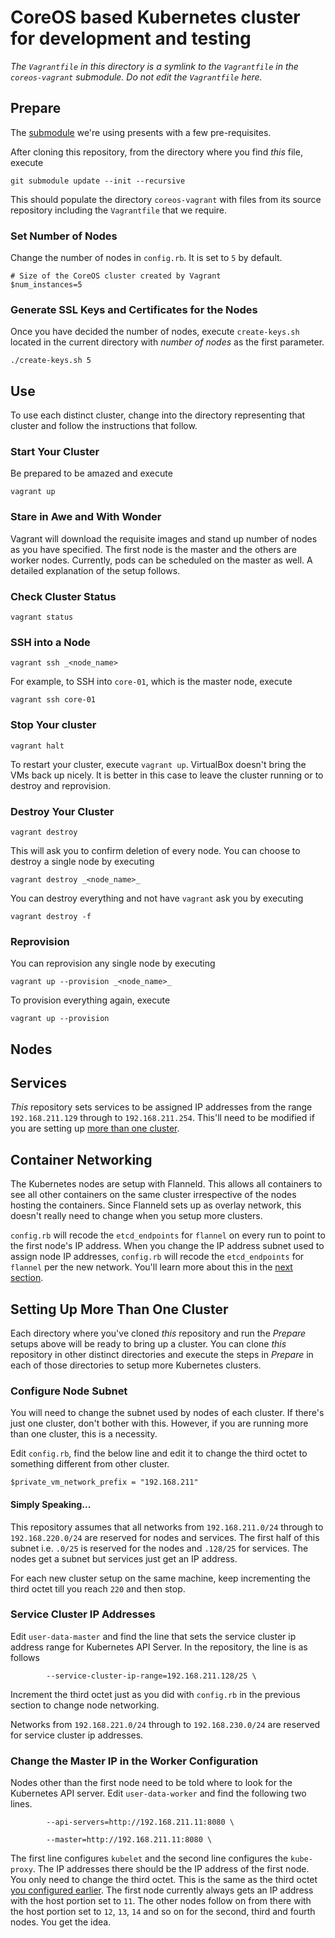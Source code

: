 # CoreOS based Kubernetes cluster for development and testing

_The `Vagrantfile` in this directory is a symlink to the `Vagrantfile` in the `coreos-vagrant` submodule. Do not edit the `Vagrantfile` here._

## Prepare

The [submodule](https://coreos.com/os/docs/latest/booting-on-vagrant.html) we're using presents with a few pre-requisites.

After cloning this repository, from the directory where you find _this_ file, execute

`git submodule update --init --recursive`

This should populate the directory `coreos-vagrant` with files from its source repository including the `Vagrantfile` that we require.

### Set Number of Nodes

Change the number of nodes in `config.rb`. It is set to `5` by default.

```
# Size of the CoreOS cluster created by Vagrant
$num_instances=5
```

### Generate SSL Keys and Certificates for the Nodes

Once you have decided the number of nodes, execute `create-keys.sh` located in the current directory with _number of nodes_ as the first parameter.

`./create-keys.sh 5`

## Use

To use each distinct cluster, change into the directory representing that cluster and follow the instructions that follow.

### Start Your Cluster

Be prepared to be amazed and execute

`vagrant up`

### Stare in Awe and With Wonder

Vagrant will download the requisite images and stand up number of nodes as you have specified. The first node is the master and the others are worker nodes. Currently, pods can be scheduled on the master as well. A detailed explanation of the setup follows.

### Check Cluster Status

`vagrant status`

### SSH into a Node

`vagrant ssh _<node_name>`

For example, to SSH into `core-01`, which is the master node, execute

`vagrant ssh core-01`

### Stop Your cluster

`vagrant halt`

To restart your cluster, execute `vagrant up`. VirtualBox doesn't bring the VMs back up nicely. It is better in this case to leave the cluster running or to destroy and reprovision.

### Destroy Your Cluster

`vagrant destroy`

This will ask you to confirm deletion of every node. You can choose to destroy a single node by executing

`vagrant destroy _<node_name>_`

You can destroy everything and not have `vagrant` ask you by executing

`vagrant destroy -f`

### Reprovision

You can reprovision any single node by executing

`vagrant up --provision _<node_name>_`

To provision everything again, execute

`vagrant up --provision`

## Nodes

## Services

_This_ repository sets services to be assigned IP addresses from the range `192.168.211.129` through to `192.168.211.254`. This'll need to be modified if you are setting up [more than one cluster](#setting-up-more-than-one-cluster).

## Container Networking

The Kubernetes nodes are setup with Flanneld. This allows all containers to see all other containers on the same cluster irrespective of the nodes hosting the containers. Since Flanneld sets up as overlay network, this doesn't really need to change when you setup more clusters.

`config.rb` will recode the `etcd_endpoints` for `flannel` on every run to point to the first node's IP address. When you change the IP address subnet used to assign node IP addresses, `config.rb` will recode the `etcd_endpoints` for `flannel` per the new network. You'll learn more about this in the [next section](#setting-up-more-than-one-cluster).

## Setting Up More Than One Cluster

Each directory where you've cloned _this_ repository and run the _Prepare_ setups above will be ready to bring up a cluster. You can clone _this_ repository in other distinct directories and execute the steps in _Prepare_ in each of those directories to setup more Kubernetes clusters.

### Configure Node Subnet

You will need to change the subnet used by nodes of each cluster. If there's just one cluster, don't bother with this. However, if you are running more than one cluster, this is a necessity.

Edit `config.rb`, find the below line and edit it to change the third octet to something different from other cluster.

```
$private_vm_network_prefix = "192.168.211"
```

#### Simply Speaking...

This repository assumes that all networks from `192.168.211.0/24` through to `192.168.220.0/24` are reserved for nodes and services. The first half of this subnet i.e. `.0/25` is reserved for the nodes and `.128/25` for services. The nodes get a subnet but services just get an IP address.

For each new cluster setup on the same machine, keep incrementing the third octet till you reach `220` and then stop.

### Service Cluster IP Addresses

Edit `user-data-master` and find the line that sets the service cluster ip address range for Kubernetes API Server. In the repository, the line is as follows

```
        --service-cluster-ip-range=192.168.211.128/25 \
```

Increment the third octet just as you did with `config.rb` in the previous section to change node networking.

Networks from `192.168.221.0/24` through to `192.168.230.0/24` are reserved for service cluster ip addresses.

### Change the Master IP in the Worker Configuration

Nodes other than the first node need to be told where to look for the Kubernetes API server. Edit `user-data-worker` and find the following two lines.

```
        --api-servers=http://192.168.211.11:8080 \
```

```
        --master=http://192.168.211.11:8080 \
```

The first line configures `kubelet` and the second line configures the `kube-proxy`. The IP addresses there should be the IP address of the first node. You only need to change the third octet. This is the same as the third octet [you configured earlier](#configure-node-subnet). The first node currently always gets an IP address with the host portion set to `11`. The other nodes follow on from there with the host portion set to `12`, `13`, `14` and so on for the second, third and fourth nodes. You get the idea.
